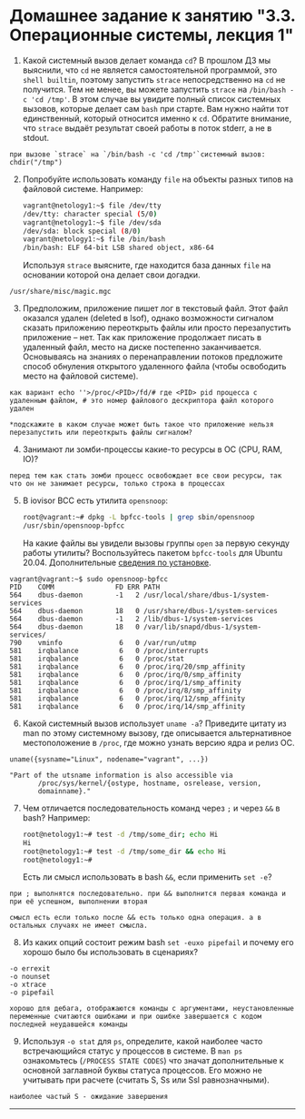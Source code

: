 # Домашнее задание к занятию "3.3. Операционные системы, лекция 1"

1. Какой системный вызов делает команда `cd`? В прошлом ДЗ мы выяснили, что `cd` не является самостоятельной  программой, это `shell builtin`, поэтому запустить `strace` непосредственно на `cd` не получится. Тем не менее, вы можете запустить `strace` на `/bin/bash -c 'cd /tmp'`. В этом случае вы увидите полный список системных вызовов, которые делает сам `bash` при старте. Вам нужно найти тот единственный, который относится именно к `cd`. Обратите внимание, что `strace` выдаёт результат своей работы в поток stderr, а не в stdout.
```
при вызове `strace` на `/bin/bash -c 'cd /tmp'`системный вызов: chdir("/tmp") 
```
2. Попробуйте использовать команду `file` на объекты разных типов на файловой системе. Например:
    ```bash
    vagrant@netology1:~$ file /dev/tty
    /dev/tty: character special (5/0)
    vagrant@netology1:~$ file /dev/sda
    /dev/sda: block special (8/0)
    vagrant@netology1:~$ file /bin/bash
    /bin/bash: ELF 64-bit LSB shared object, x86-64
    ```
    Используя `strace` выясните, где находится база данных `file` на основании которой она делает свои догадки.
```
/usr/share/misc/magic.mgc

```
3. Предположим, приложение пишет лог в текстовый файл. Этот файл оказался удален (deleted в lsof), однако возможности сигналом сказать приложению переоткрыть файлы или просто перезапустить приложение – нет. Так как приложение продолжает писать в удаленный файл, место на диске постепенно заканчивается. Основываясь на знаниях о перенаправлении потоков предложите способ обнуления открытого удаленного файла (чтобы освободить место на файловой системе).
```
как вариант echo ''>/proc/<PID>/fd/# где <PID> pid процесса с удаленным файлом, # это номер файлового дескриптора файл которого удален

*подскажите в каком случае может быть такое что приложение нельзя перезапустить или переоткрыть файлы сигналом? 
```
4. Занимают ли зомби-процессы какие-то ресурсы в ОС (CPU, RAM, IO)?
```
перед тем как стать зомби процесс освобождает все свои ресурсы, так что он не занимает ресурсы, только строка в процессах
```
5. В iovisor BCC есть утилита `opensnoop`:
    ```bash
    root@vagrant:~# dpkg -L bpfcc-tools | grep sbin/opensnoop
    /usr/sbin/opensnoop-bpfcc
    ```
    На какие файлы вы увидели вызовы группы `open` за первую секунду работы утилиты? Воспользуйтесь пакетом `bpfcc-tools` для Ubuntu 20.04. Дополнительные [сведения по установке](https://github.com/iovisor/bcc/blob/master/INSTALL.md).
```
vagrant@vagrant:~$ sudo opensnoop-bpfcc
PID    COMM               FD ERR PATH
564    dbus-daemon        -1   2 /usr/local/share/dbus-1/system-services
564    dbus-daemon        18   0 /usr/share/dbus-1/system-services
564    dbus-daemon        -1   2 /lib/dbus-1/system-services
564    dbus-daemon        18   0 /var/lib/snapd/dbus-1/system-services/
790    vminfo              6   0 /var/run/utmp
581    irqbalance          6   0 /proc/interrupts
581    irqbalance          6   0 /proc/stat
581    irqbalance          6   0 /proc/irq/20/smp_affinity
581    irqbalance          6   0 /proc/irq/0/smp_affinity
581    irqbalance          6   0 /proc/irq/1/smp_affinity
581    irqbalance          6   0 /proc/irq/8/smp_affinity
581    irqbalance          6   0 /proc/irq/12/smp_affinity
581    irqbalance          6   0 /proc/irq/14/smp_affinity

```
6. Какой системный вызов использует `uname -a`? Приведите цитату из man по этому системному вызову, где описывается альтернативное местоположение в `/proc`, где можно узнать версию ядра и релиз ОС.
```
uname({sysname="Linux", nodename="vagrant", ...})

"Part of the utsname information is also accessible via
       /proc/sys/kernel/{ostype, hostname, osrelease, version,
       domainname}."
```
7. Чем отличается последовательность команд через `;` и через `&&` в bash? Например:
    ```bash
    root@netology1:~# test -d /tmp/some_dir; echo Hi
    Hi
    root@netology1:~# test -d /tmp/some_dir && echo Hi
    root@netology1:~#
    ```
    Есть ли смысл использовать в bash `&&`, если применить `set -e`?
```
при ; выполнятся последовательно. при && выполнится первая команда и при её успешном, выполнении вторая

смысл есть если только после && есть только одна операция. а в остальных случаях не имеет смысла. 
```
8. Из каких опций состоит режим bash `set -euxo pipefail` и почему его хорошо было бы использовать в сценариях?
```
-o errexit
-o nounset
-o xtrace
-o pipefail

хорошо для дебага, отображаются команды с аргументами, неустановленные переменные считаются ошибками и при ошибке завершается с кодом последней неудавшейся команды
```
9. Используя `-o stat` для `ps`, определите, какой наиболее часто встречающийся статус у процессов в системе. В `man ps` ознакомьтесь (`/PROCESS STATE CODES`) что значат дополнительные к основной заглавной буквы статуса процессов. Его можно не учитывать при расчете (считать S, Ss или Ssl равнозначными).
```
наиболее частый S - ожидание завершения
```
 
 ---
